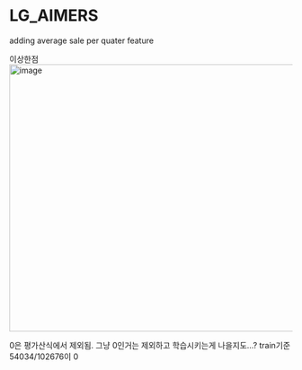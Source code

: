 # LG_AIMERS


adding average sale per quater feature


이상한점
<img width="988" height="476" alt="image" src="https://github.com/user-attachments/assets/037a15c5-ca67-433d-a6c4-c056278c1558" />

0은 평가산식에서 제외됨. 그냥 0인거는 제외하고 학습시키는게 나을지도...?
train기준 54034/102676이 0

